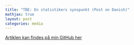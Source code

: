 ```yaml
---
title: "TBE: En statistikers synspunkt (Post on Danish)"
mathjax: true
layout: post
categories: media
---
```


[Artiklen kan findes på min GitHub her](/assets/pdfs/TBE.pdf)
